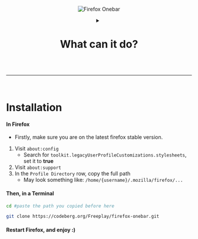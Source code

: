 <div align="center">

![Firefox Onebar](https://codeberg.org/Freeplay/pages/raw/branch/master/project-assets/onebar/images/header.png)


<details>
<summary>

# What can it do?

</summary>

<br><br>

![Singe Tab as Titlebar](https://codeberg.org/Freeplay/pages/raw/commit/38b258e541938bcea7ad2e758b08f676343a8ac1/project-assets/onebar/images/single_tab.png)
![Compact Window Support](https://codeberg.org/Freeplay/pages/raw/commit/38b258e541938bcea7ad2e758b08f676343a8ac1/project-assets/onebar/images/compact_window.png)
![Works with _almost_ all customizations](https://codeberg.org/Freeplay/pages/raw/commit/38b258e541938bcea7ad2e758b08f676343a8ac1/project-assets/onebar/images/customizations.png)

</details>


</div>
<br><br>

---

<br>

# Installation

#### In Firefox
- Firstly, make sure you are on the latest firefox stable version.
1. Visit `about:config` 
    - Search for `toolkit.legacyUserProfileCustomizations.stylesheets`, set it to **true**
2. Visit `about:support`
3. In the `Profile Directory` row, copy the full path
    - May look something like: `/home/{username}/.mozilla/firefox/...`

#### Then, in a Terminal
```sh
cd #paste the path you copied before here

git clone https://codeberg.org/Freeplay/firefox-onebar.git
```

#### Restart Firefox, and enjoy :)